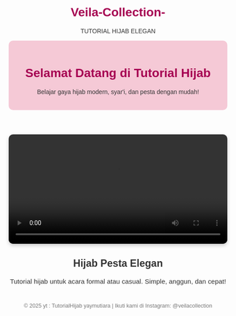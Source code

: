 # Veila-Collection-
TUTORIAL HIJAB ELEGAN
<html lang="id">
<head>
  <meta charset="UTF-8">
  <meta name="viewport" content="width=device-width, initial-scale=1">
  <title>Tutorial Hijab Modern</title>
  <style>
    body {
      font-family: Arial, sans-serif;
      background-color: #fdfdfd;
      color: #333;
      padding: 20px;
      text-align: center;
    }
    header {
      background-color: #f5c9d6;
      padding: 20px;
      border-radius: 10px;
    }
    h1 {
      color: #a60052;
    }
    .video-container {
      margin: 30px auto;
      max-width: 600px;
    }
    video {
      width: 100%;
      border-radius: 10px;
      box-shadow: 0 4px 8px rgba(0,0,0,0.2);
    }
    .description {
      margin-top: 10px;
      font-size: 1.1em;
    }
    footer {
      margin-top: 40px;
      color: #777;
      font-size: 0.9em;
    }
  </style>
</head>
<body>

  <header>
    <h1>Selamat Datang di Tutorial Hijab</h1>
    <p>Belajar gaya hijab modern, syar'i, dan pesta dengan mudah!</p>
  </header>

  <div class="video-container">
    <video controls>
      <source src=https://youtube.com/shorts/qByjUc4Oylk?si=5Up4lllVUUAF2Fns>
      Maaf, browser Anda tidak mendukung pemutaran video.
    </video>
    <div class="description">
      <h2>Hijab Pesta Elegan</h2>
      <p>Tutorial hijab untuk acara formal atau casual. Simple, anggun, dan cepat!</p>
    </div>
  </div>

  <footer>
    &copy; 2025 yt : TutorialHijab yaymutiara | Ikuti kami di Instagram: @veilacollection
  </footer>

</body>
</html>

